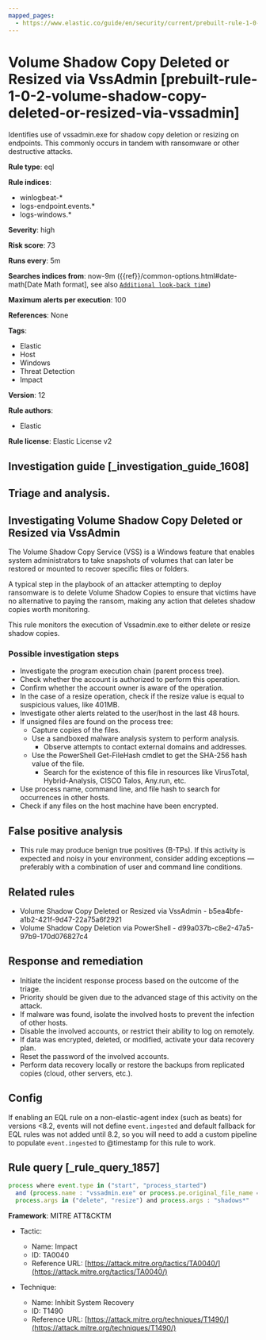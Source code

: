 ```yaml
---
mapped_pages:
  - https://www.elastic.co/guide/en/security/current/prebuilt-rule-1-0-2-volume-shadow-copy-deleted-or-resized-via-vssadmin.html
---
```


# Volume Shadow Copy Deleted or Resized via VssAdmin [prebuilt-rule-1-0-2-volume-shadow-copy-deleted-or-resized-via-vssadmin]

Identifies use of vssadmin.exe for shadow copy deletion or resizing on endpoints. This commonly occurs in tandem with ransomware or other destructive attacks.

**Rule type**: eql

**Rule indices**:

* winlogbeat-*
* logs-endpoint.events.*
* logs-windows.*

**Severity**: high

**Risk score**: 73

**Runs every**: 5m

**Searches indices from**: now-9m ({{ref}}/common-options.html#date-math[Date Math format], see also [`Additional look-back time`](docs-content://solutions/security/detect-and-alert/create-detection-rule.md#rule-schedule))

**Maximum alerts per execution**: 100

**References**: None

**Tags**:

* Elastic
* Host
* Windows
* Threat Detection
* Impact

**Version**: 12

**Rule authors**:

* Elastic

**Rule license**: Elastic License v2

## Investigation guide [_investigation_guide_1608]

## Triage and analysis.

## Investigating Volume Shadow Copy Deleted or Resized via VssAdmin

The Volume Shadow Copy Service (VSS) is a Windows feature that enables system administrators to take snapshots of volumes
that can later be restored or mounted to recover specific files or folders.

A typical step in the playbook of an attacker attempting to deploy ransomware is to delete Volume Shadow
Copies to ensure that victims have no alternative to paying the ransom, making any action that deletes shadow
copies worth monitoring.

This rule monitors the execution of Vssadmin.exe to either delete or resize shadow copies.

### Possible investigation steps

- Investigate the program execution chain (parent process tree).
- Check whether the account is authorized to perform this operation.
- Confirm whether the account owner is aware of the operation.
- In the case of a resize operation, check if the resize value is equal to suspicious values, like 401MB.
- Investigate other alerts related to the user/host in the last 48 hours.
- If unsigned files are found on the process tree:
  - Capture copies of the files.
  - Use a sandboxed malware analysis system to perform analysis.
    - Observe attempts to contact external domains and addresses.
  - Use the PowerShell Get-FileHash cmdlet to get the SHA-256 hash value of the file.
    - Search for the existence of this file in resources like VirusTotal, Hybrid-Analysis, CISCO Talos, Any.run, etc.
- Use process name, command line, and file hash to search for occurrences in other hosts.
- Check if any files on the host machine have been encrypted.


## False positive analysis

- This rule may produce benign true positives (B-TPs). If this activity is expected and noisy in your
environment, consider adding exceptions — preferably with a combination of user and command line conditions.

## Related rules

- Volume Shadow Copy Deleted or Resized via VssAdmin - b5ea4bfe-a1b2-421f-9d47-22a75a6f2921
- Volume Shadow Copy Deletion via PowerShell - d99a037b-c8e2-47a5-97b9-170d076827c4

## Response and remediation

- Initiate the incident response process based on the outcome of the triage.
- Priority should be given due to the advanced stage of this activity on the attack.
- If malware was found, isolate the involved hosts to prevent the infection of other hosts.
- Disable the involved accounts, or restrict their ability to log on remotely.
- If data was encrypted, deleted, or modified, activate your data recovery plan.
- Reset the password of the involved accounts.
- Perform data recovery locally or restore the backups from replicated copies (cloud, other servers, etc.).


## Config

If enabling an EQL rule on a non-elastic-agent index (such as beats) for versions <8.2, events will not define `event.ingested` and default fallback for EQL rules was not added until 8.2, so you will need to add a custom pipeline to populate `event.ingested` to @timestamp for this rule to work.

## Rule query [_rule_query_1857]

```js
process where event.type in ("start", "process_started")
  and (process.name : "vssadmin.exe" or process.pe.original_file_name == "VSSADMIN.EXE") and
  process.args in ("delete", "resize") and process.args : "shadows*"
```

**Framework**: MITRE ATT&CKTM

* Tactic:

    * Name: Impact
    * ID: TA0040
    * Reference URL: [https://attack.mitre.org/tactics/TA0040/](https://attack.mitre.org/tactics/TA0040/)

* Technique:

    * Name: Inhibit System Recovery
    * ID: T1490
    * Reference URL: [https://attack.mitre.org/techniques/T1490/](https://attack.mitre.org/techniques/T1490/)



